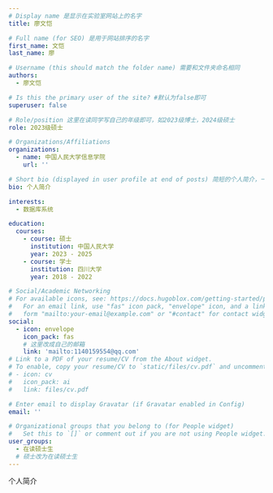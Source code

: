 ```yaml
---
# Display name 是显示在实验室网站上的名字
title: 廖文恺

# Full name (for SEO) 是用于网站排序的名字
first_name: 文恺
last_name: 廖

# Username (this should match the folder name) 需要和文件夹命名相同
authors:
  - 廖文恺

# Is this the primary user of the site? #默认为false即可
superuser: false

# Role/position 这里在读同学写自己的年级即可，如2023级博士，2024级硕士
role: 2023级硕士

# Organizations/Affiliations
organizations:
  - name: 中国人民大学信息学院
    url: ''

# Short bio (displayed in user profile at end of posts) 简短的个人简介，一两句话即可
bio: 个人简介

interests:
  - 数据库系统

education:
  courses:
    - course: 硕士
      institution: 中国人民大学 
      year: 2023 - 2025
    - course: 学士
      institution: 四川大学
      year: 2018 - 2022

# Social/Academic Networking
# For available icons, see: https://docs.hugoblox.com/getting-started/page-builder/#icons
#   For an email link, use "fas" icon pack, "envelope" icon, and a link in the
#   form "mailto:your-email@example.com" or "#contact" for contact widget.
social:
  - icon: envelope
    icon_pack: fas
    # 这里改成自己的邮箱
    link: 'mailto:1140159554@qq.com'
# Link to a PDF of your resume/CV from the About widget.
# To enable, copy your resume/CV to `static/files/cv.pdf` and uncomment the lines below.
# - icon: cv
#   icon_pack: ai
#   link: files/cv.pdf

# Enter email to display Gravatar (if Gravatar enabled in Config)
email: ''

# Organizational groups that you belong to (for People widget)
#   Set this to `[]` or comment out if you are not using People widget.
user_groups:
  - 在读硕士生
  # 硕士改为在读硕士生
---
```


个人简介